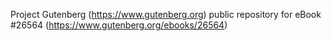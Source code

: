 Project Gutenberg (https://www.gutenberg.org) public repository for eBook #26564 (https://www.gutenberg.org/ebooks/26564)
